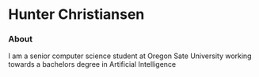 <h1> Hunter Christiansen</h1>

<h3>About</h3>
<p>I am a senior computer science student at Oregon Sate University working towards a bachelors degree in Artificial Intelligence</p>
